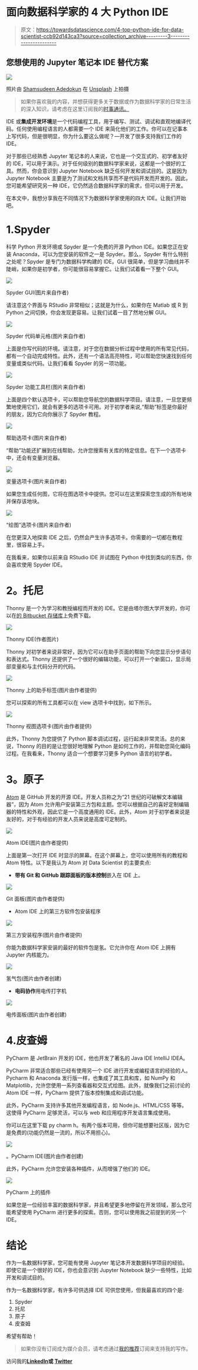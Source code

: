# 面向数据科学家的 4 大 Python IDE

> 原文：<https://towardsdatascience.com/4-top-python-ide-for-data-scientist-ccb92d143ca3?source=collection_archive---------3----------------------->

## 您想使用的 Jupyter 笔记本 IDE 替代方案

![](img/04801faea4906fa2790659bb7e0f3a7b.png)

照片由 [Shamsudeen Adedokun](https://unsplash.com/@shams_ad?utm_source=medium&utm_medium=referral) 在 [Unsplash](https://unsplash.com?utm_source=medium&utm_medium=referral) 上拍摄

> 如果你喜欢我的内容，并想获得更多关于数据或作为数据科学家的日常生活的深入知识，请考虑在这里订阅我的[时事通讯。](https://cornellius.substack.com/welcome)

IDE 或**集成开发环境**是一个代码编程工具，用于编写、测试、调试和直观地编译代码。任何使用编程语言的人都需要一个 IDE 来简化他们的工作。你可以在记事本上写代码，但是很明显，你为什么要这么做呢？—开发了很多支持我们工作的 IDE。

对于那些已经熟悉 Jupyter 笔记本的人来说，它也是一个交互式的、初学者友好的 IDE，可以用于演示。对于任何级别的数据科学家来说，这都是一个很好的工具。然而，你会意识到 Jupyter Notebook 缺乏任何开发和调试目的。这是因为 Jupyter Notebook 主要是为了测试和文档共享而不是代码开发而开发的。因此，您可能希望研究另一种 IDE，它仍然适合数据科学家的需求，但可以用于开发。

在本文中，我想分享我在不同情况下为数据科学家使用的四大 IDE。让我们开始吧。

# 1.Spyder

科学 Python 开发环境或 Spyder 是一个免费的开源 Python IDE。如果您正在安装 Anaconda，可以为您安装的软件之一是 Spyder。那么，Spyder 有什么特别之处呢？Spyder 是专门为数据科学构建的 IDE。GUI 很简单，但是学习曲线并不陡峭，如果你是初学者，你可能很容易掌握它。让我们试着看一下整个 GUI。

![](img/03ed612b1896644d712af03420431897.png)

Spyder GUI(图片来自作者)

请注意这个界面与 RStudio 非常相似；这就是为什么，如果你在 Matlab 或 R 到 Python 之间切换，你会发现更容易。让我们试着一目了然地分解 GUI。

![](img/011114befe42afe6761542a9d792a066.png)

Spyder 代码单元格(图片来自作者)

上面是你写代码的环境。请注意，对于您在数据分析过程中使用的所有常见代码，都有一个自动完成特性。此外，还有一个语法高亮特性，可以帮助您快速找到任何变量或类似代码。让我们看看 Spyder 的另一项功能。

![](img/4c0815532075905c53871a82ce726341.png)

Spyder 功能工具栏(图片来自作者)

上面是四个默认选项卡，可以帮助您导航您的数据科学项目。请注意，一旦您更频繁地使用它们，就会有更多的选项卡可用。对于初学者来说,“帮助”标签是你最好的朋友，因为它向你展示了 Spyder 教程。

![](img/48840e9fec02a4d7130f324cf0ed8f59.png)

帮助选项卡(图片来自作者)

“帮助”功能还扩展到在线帮助，允许您搜索有关库的特定信息。在下一个选项卡中，还会有变量浏览器。

![](img/3d934fbc1611b84b57b4c89273bb1cca.png)

变量选项卡(图片来自作者)

如果您生成任何图，它将在图选项卡中提供。您可以在这里探索您生成的所有地块并保存该地块。

![](img/c686bdc2a4f87160cf7c40b873ce0471.png)

“绘图”选项卡(图片来自作者)

在您更深入地探索 IDE 之后，仍然会产生许多选项卡。你需要的一切都在教程里，很容易上手。

在我看来，如果你以前来自 RStudio IDE 并试图在 Python 中找到类似的东西，你会喜欢使用 Spyder IDE。

# **2。托尼**

Thonny 是一个为学习和教授编程而开发的 IDE。它是由塔尔图大学开发的，你可以在[的 Bitbucket 存储库](https://bitbucket.org/plas/thonny/downloads/)上免费下载。

![](img/fc79ee5ee26ff2e84a971c68f6fc175e.png)

Thonny IDE(作者图片)

Thonny 对初学者来说非常好，因为它可以在助手页面的帮助下向您显示分步语句和表达式。Thonny 还提供了一个很好的编辑功能，可以打开一个新窗口，显示局部变量和与主代码分开的代码。

![](img/cb39aa7732fad787262b416bbc2ffb94.png)

Thonny 上的助手标签(图片由作者提供)

您可以探索的所有工具都可以在 view 选项卡中找到，如下所示。

![](img/a9ab0b67971785f9c71e2b36797111aa.png)

Thonny 视图选项卡(图片由作者提供)

此外，Thonny 为您提供了 Python 脚本调试过程，运行起来非常灵活。总的来说，Thonny 的目的是让您很好地理解 Python 是如何工作的，并帮助您简化编码过程。在我看来，Thonny 适合一个想要学习更多 Python 语言的初学者。

# **3。原子**

[Atom](https://atom.io/) 是 GitHub 开发的开源 IDE。开发人员称之为“21 世纪的可破解文本编辑器”，因为 Atom 允许用户安装第三方包和主题。您可以根据自己的喜好定制编辑器的特性和外观，因此它是一个高度通用的 IDE。此外，Atom 对于初学者来说是友好的，对于有经验的开发人员来说是高度可定制的。

![](img/6155d14bfbd788b9aa80b12cf654238e.png)

Atom IDE(图片由作者提供)

上面是第一次打开 IDE 时显示的屏幕。在这个屏幕上，您可以使用所有的教程和 Atom 特性。以下是我认为 Atom 对 Data Scientist 的主要卖点:

*   **带有 Git 和 GitHub 跟踪面板的版本控制**嵌入在 IDE 上。

![](img/bfbd14ae6763faf0028ac748b5dde3f0.png)

Git 面板(图片由作者提供)

*   Atom IDE 上的第三方软件包安装程序

![](img/88f46920d540c6a5348d159515c79fdf.png)

第三方安装程序(图片由作者提供)

你能为数据科学家安装的最好的软件包是氢。它允许你在 Atom IDE 上拥有 Jupyter 内核能力。

![](img/62875820b5388faed36d5d5f4468140e.png)

氢气包(图片由作者创建)

*   **电码协作**用电传打字机

![](img/8bac92791e1fbb2ed56f8c98afa15286.png)

电传面板(图片由作者创建)

# 4.皮查姆

PyCharm 是 JetBrain 开发的 IDE，他也开发了著名的 Java IDE IntelliJ IDEA。

PyCharm 非常适合那些已经有使用另一个 IDE 进行开发或编程语言的经验的人。Pycharm 和 Anaconda 发行版一样，也集成了其工具和库，如 NumPy 和 Matplotlib，允许您使用一系列查看器和交互式绘图。此外，就像我们之前讨论的 Atom IDE 一样，PyCharm 提供了版本控制集成和调试功能。

此外，PyCharm 支持许多其他开发编程语言，如 Node.js、HTML/CSS 等等。这使得 PyCharm 足够灵活，可以与 web 和应用程序开发语言集成使用。

你可以在这里下载 py charm h。有两个版本可用，但你可能想要社区版，因为它是免费的(功能仍然是一流的，所以不用担心)。

![](img/13f7deccac847af8775bb02ab2003635.png)

。PyCharm IDE(图片由作者创建)

此外，PyCharm 允许您安装各种插件，从而增强了他们的 IDE。

![](img/05342d1c92727270ce3a3258e3c17568.png)

PyCharm 上的插件

如果您是一位经验丰富的数据科学家，并且希望更多地停留在开发领域，那么您可能希望使用 PyCharm 进行更多的探索。否则，您可以使用我之前提到的另一个 IDE。

# **结论**

作为一名数据科学家，您可能有使用 Jupyter 笔记本开发数据科学项目的经验。即使它是一个很好的 IDE，你也会意识到 Jupyter Notebook 缺少一些特性，比如开发和调试目的。

作为一名数据科学家，有许多可供选择 IDE 可供您使用，但我最喜欢的四个是:

1.  Spyder
2.  托尼
3.  原子
4.  皮查姆

希望有帮助！

> 如果你没有订阅成为媒介会员，请考虑通过[我的推荐](https://cornelliusyudhawijaya.medium.com/membership)订阅来支持我的写作。

访问我的[**LinkedIn**](https://www.linkedin.com/in/cornellius-yudha-wijaya/)**或 [**Twitter**](https://twitter.com/CornelliusYW)**